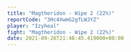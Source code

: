 ```yaml
---
title: "Magtheridon - Wipe 2 (22%)"
reportCode: "3Hc4XwmG2gfLWJYZ"
player: "Izyheal"
fight: "Magtheridon - Wipe 2 (22%)"
date: 2021-09-26T21:48:45.419000+00:00
---
```

